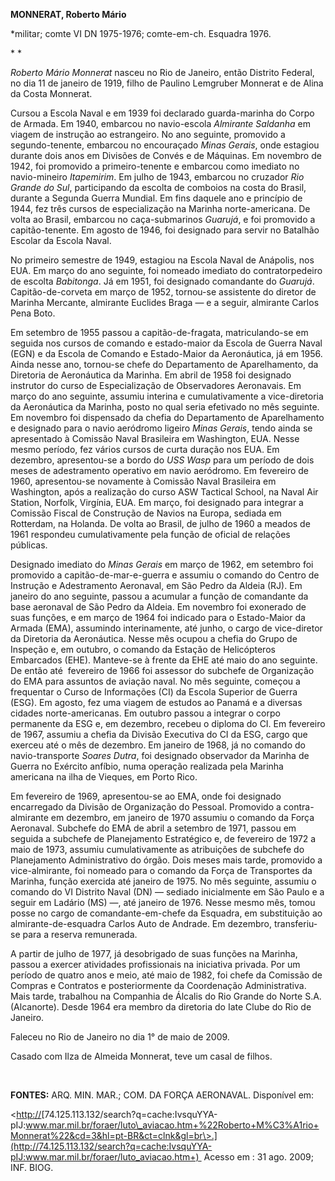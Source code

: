 **MONNERAT, Roberto Mário**

\*militar; comte VI DN 1975-1976; comte-em-ch. Esquadra 1976.

* *

*Roberto Mário Monnerat* nasceu no Rio de Janeiro, então Distrito
Federal, no dia 11 de janeiro de 1919, filho de Paulino Lemgruber
Monnerat e de Alina da Costa Monnerat.

Cursou a Escola Naval e em 1939 foi declarado guarda-marinha do Corpo de
Armada. Em 1940, embarcou no navio-escola *Almirante Saldanha* em viagem
de instrução ao estrangeiro. No ano seguinte, promovido a
segundo-tenente, embarcou no encouraçado *Minas Gerais*, onde estagiou
durante dois anos em Divisões de Convés e de Máquinas. Em novembro de
1942, foi promovido a primeiro-tenente e embarcou como imediato no
navio-mineiro *Itapemirim*. Em julho de 1943, embarcou no cruzador *Rio
Grande do Sul*, participando da escolta de comboios na costa do Brasil,
durante a Segunda Guerra Mundial. Em fins daquele ano e princípio de
1944, fez três cursos de especialização na Marinha norte-americana. De
volta ao Brasil, embarcou no caça-submarinos *Guarujá*, e foi promovido
a capitão-tenente. Em agosto de 1946, foi designado para servir no
Batalhão Escolar da Escola Naval.

No primeiro semestre de 1949, estagiou na Escola Naval de Anápolis, nos
EUA. Em março do ano seguinte, foi nomeado imediato do contratorpedeiro
de escolta *Babitonga*. Já em 1951, foi designado comandante do
*Guarujá*. Capitão-de-corveta em março de 1952, tornou-se assistente do
diretor de Marinha Mercante, almirante Euclides Braga — e a seguir,
almirante Carlos Pena Boto.

Em setembro de 1955 passou a capitão-de-fragata, matriculando-se em
seguida nos cursos de comando e estado-maior da Escola de Guerra Naval
(EGN) e da Escola de Comando e Estado-Maior da Aeronáutica, já em 1956.
Ainda nesse ano, tornou-se chefe do Departamento de Aparelhamento, da
Diretoria de Aeronáutica da Marinha. Em abril de 1958 foi designado
instrutor do curso de Especialização de Observadores Aeronavais. Em
março do ano seguinte, assumiu interina e cumulativamente a
vice-diretoria da Aeronáutica da Marinha, posto no qual seria efetivado
no mês seguinte. Em novembro foi dispensado da chefia do Departamento de
Aparelhamento e designado para o navio aeródromo ligeiro *Minas Gerais*,
tendo ainda se apresentado à Comissão Naval Brasileira em Washington,
EUA. Nesse mesmo período, fez vários cursos de curta duração nos EUA. Em
dezembro, apresentou-se a bordo do *USS* *Wasp* para um período de dois
meses de adestramento operativo em navio aeródromo. Em fevereiro de
1960, apresentou-se novamente à Comissão Naval Brasileira em Washington,
após a realização do curso ASW Tactical School, na Naval Air Station,
Norfolk, Virgínia, EUA. Em março, foi designado para integrar a Comissão
Fiscal de Construção de Navios na Europa, sediada em Rotterdam, na
Holanda. De volta ao Brasil, de julho de 1960 a meados de 1961 respondeu
cumulativamente pela função de oficial de relações públicas.

Designado imediato do *Minas Gerais* em março de 1962, em setembro foi
promovido a capitão-de-mar-e-guerra e assumiu o comando do Centro de
Instrução e Adestramento Aeronaval, em São Pedro da Aldeia (RJ). Em
janeiro do ano seguinte, passou a acumular a função de comandante da
base aeronaval de São Pedro da Aldeia. Em novembro foi exonerado de suas
funções, e em março de 1964 foi indicado para o Estado-Maior da Armada
(EMA), assumindo interinamente, até junho, o cargo de vice-diretor da
Diretoria da Aeronáutica. Nesse mês ocupou a chefia do Grupo de Inspeção
e, em outubro, o comando da Estação de Helicópteros Embarcados (EHE).
Manteve-se à frente da EHE até maio do ano seguinte. De então até
 fevereiro de 1966 foi assessor do subchefe de Organização do EMA para
assuntos de aviação naval. No mês seguinte, começou a frequentar o Curso
de Informações (CI) da Escola Superior de Guerra (ESG). Em agosto, fez
uma viagem de estudos ao Panamá e a diversas cidades norte-americanas.
Em outubro passou a integrar o corpo permanente da ESG e, em dezembro,
recebeu o diploma do CI. Em fevereiro de 1967, assumiu a chefia da
Divisão Executiva do CI da ESG, cargo que exerceu até o mês de dezembro.
Em janeiro de 1968, já no comando do navio-transporte *Soares Dutra*,
foi designado observador da Marinha de Guerra no Exército anfíbio, numa
operação realizada pela Marinha americana na ilha de Vieques, em Porto
Rico.

Em fevereiro de 1969, apresentou-se ao EMA, onde foi designado
encarregado da Divisão de Organização do Pessoal. Promovido a
contra-almirante em dezembro, em janeiro de 1970 assumiu o comando da
Força Aeronaval. Subchefe do EMA de abril a setembro de 1971, passou em
seguida a subchefe de Planejamento Estratégico e, de fevereiro de 1972 a
maio de 1973, assumiu cumulativamente as atribuições de subchefe do
Planejamento Administrativo do órgão. Dois meses mais tarde, promovido a
vice-almirante, foi nomeado para o comando da Força de Transportes da
Marinha, função exercida até janeiro de 1975. No mês seguinte, assumiu o
comando do VI Distrito Naval (DN) — sediado inicialmente em São Paulo e
a seguir em Ladário (MS) —, até janeiro de 1976. Nesse mesmo mês, tomou
posse no cargo de comandante-em-chefe da Esquadra, em substituição ao
almirante-de-esquadra Carlos Auto de Andrade. Em dezembro, transferiu-se
para a reserva remunerada.

A partir de julho de 1977, já desobrigado de suas funções na Marinha,
passou a exercer atividades profissionais na iniciativa privada. Por um
período de quatro anos e meio, até maio de 1982, foi chefe da Comissão
de Compras e Contratos e posteriormente da Coordenação Administrativa.
Mais tarde, trabalhou na Companhia de Álcalis do Rio Grande do Norte
S.A. (Alcanorte). Desde 1964 era membro da diretoria do Iate Clube do
Rio de Janeiro.

Faleceu no Rio de Janeiro no dia 1° de maio de 2009.

Casado com Ilza de Almeida Monnerat, teve um casal de filhos.

 

**FONTES:** ARQ. MIN. MAR.; COM. DA FORÇA AERONAVAL. Disponível em:

\<[h](http://74.125.113.132/search?q=cache:IvsquYYA-pIJ:www.mar.mil.br/foraer/luto_aviacao.htm+)[t](http://74.125.113.132/search?q=cache:IvsquYYA-pIJ:www.mar.mil.br/foraer/luto_aviacao.htm+)[tp://](http://74.125.113.132/search?q=cache:IvsquYYA-pIJ:www.mar.mil.br/foraer/luto_aviacao.htm+)[74.125.113.132/search?q=cache:IvsquYYA-pIJ:www.mar.mil.br/foraer/luto\_aviacao.htm+%22Roberto+M%C3%A1rio+Monnerat%22&cd=3&hl=pt-BR&ct=clnk&gl=br\>.](http://74.125.113.132/search?q=cache:IvsquYYA-pIJ:www.mar.mil.br/foraer/luto_aviacao.htm+) 
Acesso em : 31 ago. 2009; INF. BIOG.

 

 
